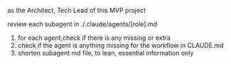 as the Architect, Tech Lead of this MVP project

review each subagent in ./.claude/agents/[role].md

1. for each agent,check if there is any missing or extra
2. check if the agent is anything missing for the workflow in CLAUDE.md
3. shorten subagent md file, to lean, essential information only

